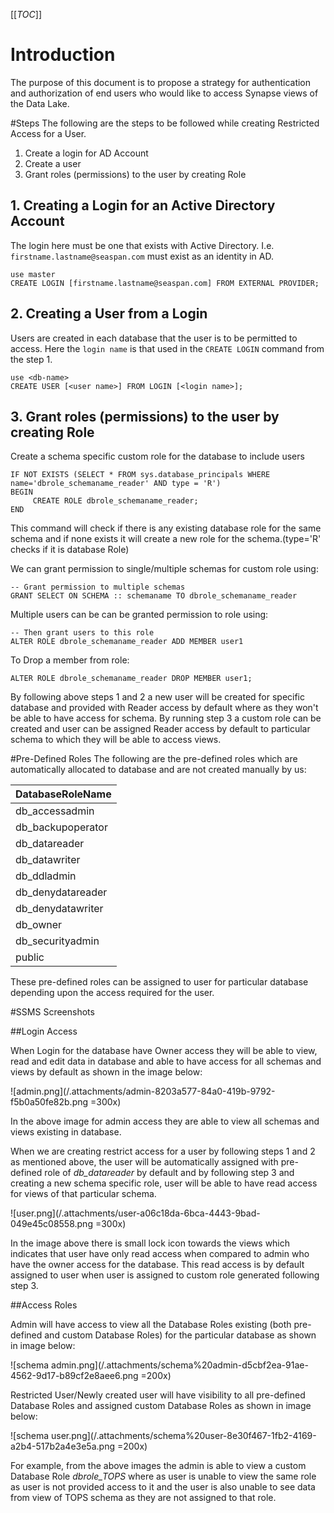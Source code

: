 [[_TOC_]]

# Introduction
The purpose of this document is to propose a strategy for authentication and authorization of end users who would like to access Synapse views of the Data Lake.

#Steps
The following are the steps to be followed while creating Restricted Access for a User.

1. Create a login for AD Account
2. Create a user
3. Grant roles (permissions) to the user by creating Role

## 1. Creating a Login for an Active Directory Account
The login here must be one that exists with Active Directory. I.e. `firstname.lastname@seaspan.com` must exist as an identity in AD.
```
use master
CREATE LOGIN [firstname.lastname@seaspan.com] FROM EXTERNAL PROVIDER;
```

## 2. Creating a User from a Login
Users are created in each database that the user is to be permitted to access. Here the `login name` is that used in the `CREATE LOGIN` command from the step 1.
```
use <db-name>
CREATE USER [<user name>] FROM LOGIN [<login name>];
```

## 3. Grant roles (permissions) to the user by creating Role

Create a schema specific custom role for the database to include users 

    IF NOT EXISTS (SELECT * FROM sys.database_principals WHERE 
    name='dbrole_schemaname_reader' AND type = 'R')
    BEGIN 
         CREATE ROLE dbrole_schemaname_reader;
    END

This command will check if there is any existing database role for the same schema and if none exists it will create a new role for the schema.(type='R' checks if it is database Role)

We can grant permission to single/multiple schemas for custom role using:

    -- Grant permission to multiple schemas
    GRANT SELECT ON SCHEMA :: schemaname TO dbrole_schemaname_reader 

Multiple users can be can be granted permission to role using:

    -- Then grant users to this role
    ALTER ROLE dbrole_schemaname_reader ADD MEMBER user1

To Drop a member from role:

    ALTER ROLE dbrole_schemaname_reader DROP MEMBER user1;

By following above steps 1 and 2 a new user will be created for specific database and provided with Reader access by default where as they won't be able to have access for schema. By running step 3 a custom role can be created and user can be assigned Reader  access by default to particular schema to which they will be able to access views.

#Pre-Defined Roles
The following are the pre-defined roles which are automatically allocated to database and are not created manually by us:

|DatabaseRoleName|
|--|
|db_accessadmin|
|db_backupoperator|
|db_datareader|
|db_datawriter|
|db_ddladmin|
|db_denydatareader|
|db_denydatawriter|
|db_owner|
|db_securityadmin|
|public|

These pre-defined roles can be assigned to user for particular database depending upon the access required for the user.

#SSMS Screenshots

##Login Access 

When Login for the database have Owner access they will be able to view, read and edit data in database and able to have access for all schemas and views by default as shown in the image below:

![admin.png](/.attachments/admin-8203a577-84a0-419b-9792-f5b0a50fe82b.png =300x)

In the above image for admin access they are able to view all schemas and views existing in database.

When we are creating restrict access for a user by following steps 1 and 2 as mentioned above, the user will be automatically assigned with pre-defined role of _db_datareader_ by default and by following step 3 and creating a new schema specific role, user will be able to have read access for views of that particular schema.

![user.png](/.attachments/user-a06c18da-6bca-4443-9bad-049e45c08558.png =300x)

In the image above there is small lock icon towards the views which indicates that user have only read access when compared to admin who have the owner access for the database. This read access is by default assigned to user when user is assigned to custom role generated following step 3.

##Access Roles

Admin will have access to view all the Database Roles existing (both pre-defined and custom Database Roles) for the particular database as shown in image below:

![schema admin.png](/.attachments/schema%20admin-d5cbf2ea-91ae-4562-9d17-b89cf2e8aee6.png =200x)

Restricted User/Newly created user will have visibility to all pre-defined Database Roles and assigned custom Database Roles as shown in image below:

![schema user.png](/.attachments/schema%20user-8e30f467-1fb2-4169-a2b4-517b2a4e3e5a.png =200x)

For example, from the above images the admin is able to view a custom Database Role _dbrole_TOPS_ where as user is unable to view the same role as user is not provided access to it and the user is also unable to see data from view of TOPS schema as they are not assigned to that role.

